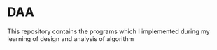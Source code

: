 # DAA
This repository contains the programs which I implemented during my learning of design and analysis of algorithm
